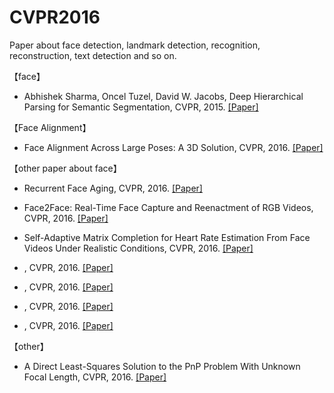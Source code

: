 # CVPR2016
Paper about face detection, landmark detection, recognition, reconstruction, text detection and so on.

【face】

<ul>
<li>Abhishek Sharma, Oncel Tuzel, David W. Jacobs, Deep Hierarchical Parsing for Semantic Segmentation, CVPR, 2015. <a href="http://www.cv-foundation.org/openaccess/content_cvpr_2015/papers/Sharma_Deep_Hierarchical_Parsing_2015_CVPR_paper.pdf">[Paper]</a></li>
</ul></li>

【Face Alignment】
<ul>
<li>Face Alignment Across Large Poses: A 3D Solution, CVPR, 2016. <a href="http://www.cv-foundation.org/openaccess/content_cvpr_2016/papers/Zhu_Face_Alignment_Across_CVPR_2016_paper.pdf">[Paper]</a></li>
</ul></li>

【other paper about face】

<ul>
<li>Recurrent Face Aging, CVPR, 2016. <a href="http://www.cv-foundation.org/openaccess/content_cvpr_2016/papers/Wang_Recurrent_Face_Aging_CVPR_2016_paper.pdf">[Paper]</a></li>
</ul></li>

<ul>
<li>Face2Face: Real-Time Face Capture and Reenactment of RGB Videos, CVPR, 2016. <a href="http://www.cv-foundation.org/openaccess/content_cvpr_2016/papers/Thies_Face2Face_Real-Time_Face_CVPR_2016_paper.pdf">[Paper]</a></li>
</ul></li>

<ul>
<li>Self-Adaptive Matrix Completion for Heart Rate Estimation From Face Videos Under Realistic Conditions, CVPR, 2016. <a href="http://www.cv-foundation.org/openaccess/content_cvpr_2016/papers/Tulyakov_Self-Adaptive_Matrix_Completion_CVPR_2016_paper.pdf">[Paper]</a></li>
</ul></li>

<ul>
<li>, CVPR, 2016. <a href="">[Paper]</a></li>
</ul></li>

<ul>
<li>, CVPR, 2016. <a href="">[Paper]</a></li>
</ul></li>

<ul>
<li>, CVPR, 2016. <a href="">[Paper]</a></li>
</ul></li>

<ul>
<li>, CVPR, 2016. <a href="">[Paper]</a></li>
</ul></li>



【other】
<ul>
<li>A Direct Least-Squares Solution to the PnP Problem With Unknown Focal Length, CVPR, 2016. <a href="http://www.cv-foundation.org/openaccess/content_cvpr_2016/papers/Zheng_A_Direct_Least-Squares_CVPR_2016_paper.pdf">[Paper]</a></li>
</ul></li>

